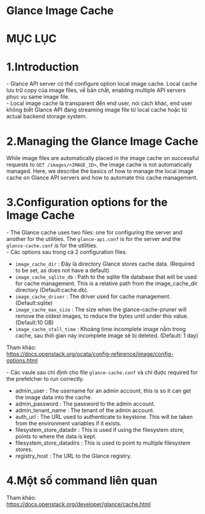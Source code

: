 # Glance Image Cache

# MỤC LỤC










<a name="1"></a>
# 1.Introduction
\- Glance API server có thể configure option local image cache. Local cache lưu trữ copy của image files, về bản chất, enabling multiple API servers phục vụ same image file.  
\- Local image cache là transparent đến end user, nói cách khác, end user không biết Glance API đang streaming image file từ local cache hoặc từ actual backend storage system.  

<a name="2"></a>
# 2.Managing the Glance Image Cache
While image files are automatically placed in the image cache on successful requests to `GET /images/<IMAGE_ID>`, the image cache is not automatically managed. Here, we describe the basics of how to manage the local image cache on Glance API servers and how to automate this cache management.  

<a name="3"></a>
# 3.Configuration options for the Image Cache
\- The Glance cache uses two files: one for configuring the server and another for the utilities. The `glance-api.conf` is for the server and the `glance-cache.conf` is for the utilities.  
\- Các options sau trong cả 2 configuration files.  
- `image_cache_dir` : Đây là directory Glance stores cache data. (Required to be set, as does not have a default).
- `image_cache_sqlite_db` : Path to the sqlite file database that will be used for cache management. This is a relative path from the image_cache_dir directory (Default:cache.db).
- `image_cache_driver` : The driver used for cache management. (Default:sqlite)
- `image_cache_max_size` : The size when the glance-cache-pruner will remove the oldest images, to reduce the bytes until under this value. (Default:10 GB)
- `image_cache_stall_time` : Khoảng time incomplete image nằm trong cache, sau thời gian này incomplete image sẽ bị deleted. (Default: 1 day)

Tham khảo:  
https://docs.openstack.org/ocata/config-reference/image/config-options.html  

\- Các vaule sau chỉ định cho file `glance-cache.conf` và chỉ được required for the prefetcher to run correctly.  
- admin_user : The username for an admin account, this is so it can get the image data into the cache.
- admin_password : The password to the admin account.
- admin_tenant_name : The tenant of the admin account.
- auth_url : The URL used to authenticate to keystone. This will be taken from the environment variables if it exists.
- filesystem_store_datadir : This is used if using the filesystem store, points to where the data is kept.
- filesystem_store_datadirs : This is used to point to multiple filesystem stores.
- registry_host : The URL to the Glance registry.

<a name="4"></a>
# 4.Một số command liên quan
Tham khảo:  
https://docs.openstack.org/developer/glance/cache.html  


















